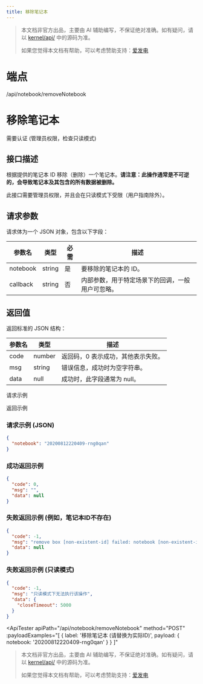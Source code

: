 ```yaml
---
title: 移除笔记本
---
```

> 本文档非官方出品，主要由 AI 辅助编写，不保证绝对准确。如有疑问，请以 [kernel/api/](https://github.com/siyuan-note/siyuan/blob/master/kernel/api/) 中的源码为准。
>
> 如果您觉得本文档有帮助，可以考虑赞助支持：[爱发电](https://afdian.com/a/leolee9086?tab=feed)

# 端点

/api/notebook/removeNotebook

# 移除笔记本

需要认证 (管理员权限，检查只读模式)

## 接口描述

根据提供的笔记本 ID 移除（删除）一个笔记本。**请注意：此操作通常是不可逆的，会导致笔记本及其包含的所有数据被删除。**

此接口需要管理员权限，并且会在只读模式下受限（用户指南除外）。

## 请求参数

请求体为一个 JSON 对象，包含以下字段：

| 参数名 | 类型 | 必需 | 描述 |
| --- | --- | --- | --- |
| notebook | string | 是 | 要移除的笔记本的 ID。 |
| callback | string | 否 | 内部参数，用于特定场景下的回调，一般用户可忽略。 |

## 返回值

返回标准的 JSON 结构：

| 参数名 | 类型 | 描述 |
| --- | --- | --- |
| code | number | 返回码，0 表示成功，其他表示失败。 |
| msg | string | 错误信息，成功时为空字符串。 |
| data | null | 成功时，此字段通常为 null。 |

请求示例

返回示例

### 请求示例 (JSON)

```json
{
  "notebook": "20200812220409-rng0qan"
}
```

### 成功返回示例

```json
{
  "code": 0,
  "msg": "",
  "data": null
}
```

### 失败返回示例 (例如，笔记本ID不存在)

```json
{
  "code": -1,
  "msg": "remove box [non-existent-id] failed: notebook [non-existent-id] not found",
  "data": null
}
```

### 失败返回示例 (只读模式)

```json
{
  "code": -1,
  "msg": "只读模式下无法执行该操作",
  "data": {
    "closeTimeout": 5000
  }
}
```

<script setup>
import ApiTester from '@theme/components/ApiTester.vue';
</script>
<ApiTester 
    apiPath="/api/notebook/removeNotebook"
    method="POST"
    :payloadExamples="[
        { label: '移除笔记本 (请替换为实际ID)', payload: { notebook: '20200812220409-rng0qan' } }
    ]"
>
<template v-slot:warning>
<div style="color: red; border: 2px solid darkred; background-color: #ffeeee; padding: 15px; margin-top: 10px; font-weight: bold;">
    <strong style="font-size: 1.2em;">⚠️ 警告：这是一个非常危险的操作！</strong><br>
    执行此操作将永久删除指定的笔记本及其所有内容，通常无法恢复。<br>
    请确保您知道自己在做什么，并已备份重要数据。<br>
    在只读模式下此操作可能会失败。
</div>
</template>
</ApiTester>

> 本文档非官方出品，主要由 AI 辅助编写，不保证绝对准确。如有疑问，请以 [kernel/api/](https://github.com/siyuan-note/siyuan/blob/master/kernel/api/) 中的源码为准。
>
> 如果您觉得本文档有帮助，可以考虑赞助支持：[爱发电](https://afdian.com/a/leolee9086?tab=feed)

